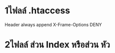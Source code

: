 # 1ไฟลล์ .htaccess

<IfModule mod_headers.c>
  Header always append X-Frame-Options DENY
</IfModule>

# 2ไฟลล์ ส่วน Index หรือส่วน หัว

<?php
header("X-XSS-Protection: 1; mode=block");
header("Strict-Transport-Security: max-age=63072000; includeSubDomains; preload");
?>
